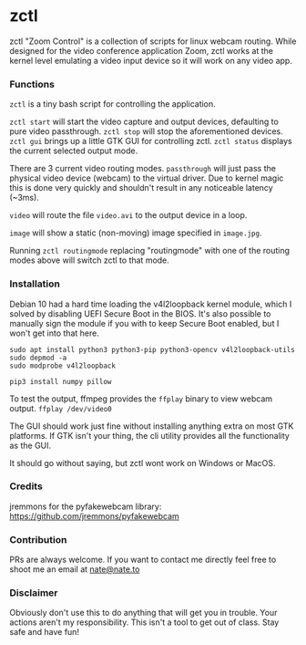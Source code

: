 # zctl
zctl "Zoom Control" is a collection of scripts for linux webcam routing. While designed for the video conference application Zoom, zctl works at the kernel level emulating a video input device so it will work on any video app.

### Functions
`zctl` is a tiny bash script for controlling the application.

`zctl start` will start the video capture and output devices, defaulting to pure video passthrough.
`zctl stop` will stop the aforementioned devices.
`zctl gui` brings up a little GTK GUI for controlling zctl.
`zctl status` displays the current selected output mode.

There are 3 current video routing modes.
`passthrough` will just pass the physical video device (webcam) to the virtual driver. Due to kernel magic this is done very quickly and shouldn't result in any noticeable latency (~3ms).

`video` will route the file `video.avi` to the output device in a loop.

`image` will show a static (non-moving) image specified in `image.jpg`.

Running `zctl routingmode` replacing "routingmode" with one of the routing modes above will switch zctl to that mode.

### Installation
Debian 10 had a hard time loading the v4l2loopback kernel module, which I solved by disabling UEFI Secure Boot in the BIOS. It's also possible to manually sign the module if you with to keep Secure Boot enabled, but I won't get into that here.

```
sudo apt install python3 python3-pip python3-opencv v4l2loopback-utils
sudo depmod -a
sudo modprobe v4l2loopback

pip3 install numpy pillow
```

To test the output, ffmpeg provides the `ffplay` binary to view webcam output. `ffplay /dev/video0`

The GUI should work just fine without installing anything extra on most GTK platforms. If GTK isn't your thing, the cli utility provides all the functionality as the GUI.

It should go without saying, but zctl wont work on Windows or MacOS.


### Credits
jremmons for the pyfakewebcam library: https://github.com/jremmons/pyfakewebcam


### Contribution
PRs are always welcome. If you want to contact me directly feel free to shoot me an email at nate@nate.to


### Disclaimer
Obviously don't use this to do anything that will get you in trouble. Your actions aren't my responsibility. This isn't a tool to get out of class. Stay safe and have fun!
